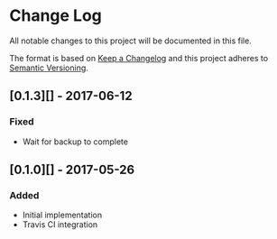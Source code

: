 # Change Log
All notable changes to this project will be documented in this file.

The format is based on [Keep a Changelog](http://keepachangelog.com/)
and this project adheres to [Semantic Versioning](http://semver.org/).


## [0.1.3][] - 2017-06-12
### Fixed
-   Wait for backup to complete

## [0.1.0][] - 2017-05-26
### Added
- Initial implementation
- Travis CI integration
